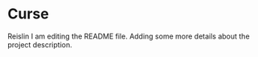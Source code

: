 # Curse
Reislin
I am editing the README file. Adding some more details about the project description.
